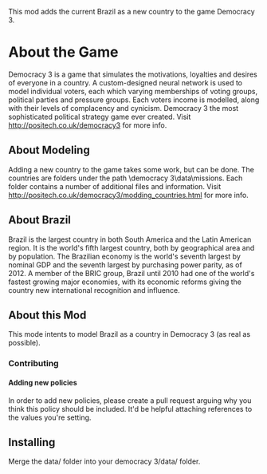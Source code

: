 This mod adds the current Brazil as a new country to the game Democracy 3.

# About the Game

Democracy 3 is a game that simulates the motivations, loyalties and desires of everyone in a country. A custom-designed neural network is used to model individual voters, each which varying memberships of voting groups, political parties and pressure groups. Each voters income is modelled, along with their levels of complacency and cynicism. Democracy 3 the most sophisticated political strategy game ever created. Visit http://positech.co.uk/democracy3 for more info.

## About Modeling

Adding a new country to the game takes some work, but can be done. The countries are folders under the path \democracy 3\data\missions. Each folder contains a number of additional files and information. Visit http://positech.co.uk/democracy3/modding_countries.html for more info.

## About Brazil

Brazil is the largest country in both South America and the Latin American region. It is the world's fifth largest country, both by geographical area and by population. The Brazilian economy is the world's seventh largest by nominal GDP and the seventh largest by purchasing power parity, as of 2012. A member of the BRIC group, Brazil until 2010 had one of the world's fastest growing major economies, with its economic reforms giving the country new international recognition and influence.

## About this Mod

This mode intents to model Brazil as a country in Democracy 3 (as real as possible).

### Contributing

#### Adding new policies

In order to add new policies, please create a pull request arguing why you think this policy should be included. It'd be helpful attaching references to the values you're setting.

## Installing

Merge the data/ folder into your democracy 3/data/ folder.
